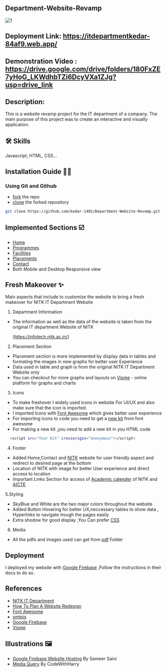 ## Department-Website-Revamp 

![1](https://github.com/kedar-1401/Department-Website-Revamp/assets/127956319/a93e3873-1699-4c40-8630-ff14b3bd86e0)

## Deployment Link: https://itdepartmentkedar-84af9.web.app/ 


## Demonstration Video : https://drive.google.com/drive/folders/180FxZE7yHoG_LKWdhbTZi6DcyVXa1ZJg?usp=drive_link

## Description:
This is a website revamp project for the IT department of a company. The main purpose of this project was to create an interactive and visually application.


## 🛠 Skills
Javascript, HTML, CSS...

## Installation Guide 🧑‍💻
   
### Using Git and Github

- [fork](https://docs.github.com/en/get-started/quickstart/fork-a-repo) the repo 
- [clone](https://docs.github.com/en/get-started/quickstart/contributing-to-projects#cloning-a-fork) the forked repository 



```bash
git clone https://github.com/kedar-1401/Department-Website-Revamp.git
```
## Implemented Sections ☑️
- [Home](https://itdepartmentkedar-84af9.web.app/)
- [Programmes](https://itdepartmentkedar-84af9.web.app/programmes.html)
- [Facilities](https://itdepartmentkedar-84af9.web.app/facilities.html)
- [Placements](https://itdepartmentkedar-84af9.web.app/placements.html)
- [Contact](https://itdepartmentkedar-84af9.web.app/contact.html)
- Both Mobile and Desktop Responsive view 

## Fresh Makeover ✨
Main aspects that include to customize the website to bring a fresh makeover for NITK IT Department Website
    
  1. Department Information

  - The information as well as the data of the website is taken from the original IT department Website of NITK

    (https://infotech.nitk.ac.in/)

  2. Placement Section

  - Placement section is more implemented by display data in tables and formating the images in new graphs for better user Experience
  - Data used in table and graph is from the original NITK IT Department Website only
  - You can checkout for more graphs and layouts on [Visme](https://www.visme.co/graph-maker/)  - online platform for graphs and charts

    
  3. Icons

  - To make freshover I widely used icons in website For UI/UX and also make sure that the icon is imported.
  - I imported Icons with [Font Awesome](https://docs.github.com/en/get-started/quickstart/fork-a-repo)  which gives better user experience 
  - For importing icons to code you need to get a [new kit](https://fontawesome.com/docs/web/setup/use-kit) from font awesome
  - For making a new kit ,you need to add a new kit in you HTML code  
  ```bash
    <script src="Your Kit" crossorigin="anonymous"></script>
  ```
  4. Footer

  - Added Home,Contact and [NITK](https://www.nitk.ac.in/) website for user friendly aspect and redirect to desired page at the bottom
  - Location of NITK with image for better User experience and direct access to location
  - Important Links Section for access of [Academic calender](https://www.nitk.ac.in/Academic_Calendars) of NITK and [AICTE](https://www.aicte-india.org/)

  5.Styling 

  - SkyBlue and White are the two major colors throughout the website 
  - Added Button Hovering for better UX,neccessary tables to show data , Hyperlinks to navigate trough the pages easily
  - Extra shodow for good display ,You Can prefer [CSS](https://developer.mozilla.org/en-US/docs/Web/CSS)

  6. Media

  - All the pdfs and images used can get from [pdf](https://github.com/kedar-1401/Department-Website-Revamp/tree/master/pdf) Folder

## Deployment
 I deployed my website with [Google Firebase](https://firebase.google.com/docs?gad=1&gclid=CjwKCAjw1t2pBhAFEiwA_-A-NOelMZ5snJrIlUEQ0ob9MlqcOhRB-Q4Q8KJcCof5S8sHCKgouBtwIBoCkAcQAvD_BwE&gclsrc=aw.ds)
 ,Follow the instructions in their docs to do so.

## References 

   - [NITK IT Department](https://infotech.nitk.ac.in/)
   - [How To Plan A Website Redesign](https://www.altexsoft.com/blog/uxdesign/how-to-plan-a-website-redesign-stages-approaches-principles/)
   - [Font Awesome](https://fontawesome.com/)
   - [smtpjs](https://smtpjs.com/)
   - [Google Firebase](https://firebase.google.com/docs?gad=1&gclid=CjwKCAjw1t2pBhAFEiwA_-A-NOelMZ5snJrIlUEQ0ob9MlqcOhRB-Q4Q8KJcCof5S8sHCKgouBtwIBoCkAcQAvD_BwE&gclsrc=aw.ds)
   - [Visme](https://www.visme.co/graph-maker/)

## Illustrations 🖼️
   - [Google Firebase Website Hosting](https://www.youtube.com/watch?v=w7xKZ5PWizs) By Sameer Saini
   - [Media Query](https://www.youtube.com/watch?v=WTz4A8IdeEQ&t=320s) By CodeWithHarry 

  
  
